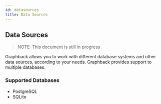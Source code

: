 ```yaml
---
id: datasources
title: Data Sources
---
```


## Data Sources

> NOTE: This document is still in progress

Graphback allows you to work with different database systems and other data sources, according to your needs.
Graphback provides support to multiple databases.

### Supported Databases

- PostgreSQL
- SQLite
